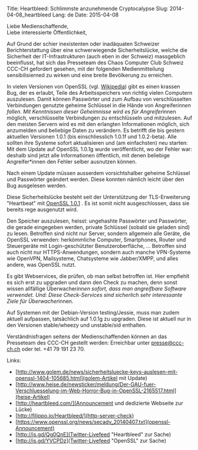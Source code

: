 Title: Heartbleed: Schlimmste anzunehmende Cryptocalypse
Slug: 2014-04-08_heartbleed
Lang: de
Date: 2015-04-08

Liebe Medienschaffende,<br/>
Liebe interessierte Öffentlichkeit,

Auf Grund der schier inexistenten oder inadäquaten Schweizer Berichterstattung über eine schwerwiegende Sicherheitslücke, welche die Sicherheit der IT-Infrastrukturen (auch eben in der Schweiz) massgeblich beeinflusst, hat sich das Presseteam des Chaos Computer Club Schweiz CCC-CH gefordert gesehen, mit der folgenden Medienmitteilung sensibilisierned zu wirken und eine breite Bevölkerung zu erreichen.

In vielen Versionen von OpenSSL (vgl. [Wikipedia](https://de.wikipedia.org/wiki/OpenSSL)) gibt es einen krassen Bug, der es erlaubt, Teile des Arbeitsspeichers von richtig vielen Computern auszulesen. Damit können Passwörter und zum Aufbau von verschlüsselten Verbindungen genutzte geheime Schlüssel in die Hände von Angreifer*innen fallen. Mit Kenntnissen dieser Geheimnisse wird es für Angreifer*innen möglich, verschlüsselte Verbindungen zu entschlüsseln und mitzulesen. Auf den meisten Servern wird es mit den erlangten Informationen möglich, sich anzumelden und beliebige Daten zu verändern. Es betrifft die bis gestern aktuellen Versionen 1.0.1 (bis einschliesslich 1.0.1f und 1.0.2-beta). Alle sollten ihre Systeme sofort aktualisieren und (am einfachsten) neu starten: Mit dem Update auf OpenSSL 1.0.1g wurde veröffentlicht, wo der Fehler war: deshalb sind jetzt alle Informationen öffentlich, mit denen beliebige Angreifer*innen den Fehler selber ausnutzen können.

Nach einem Update müssen ausserdem vorsichtshalber geheime Schlüssel und Passwörter geändert werden. Diese konnten nämlich leicht über den Bug ausgelesen werden.

Diese Sicherheitslücke besteht seit der Unterstützung der TLS-Erweiterung "Heartbeat" mit [OpenSSL 1.0.1](https://www.openssl.org/news/openssl-1.0.1-notes.html) . Es ist somit nicht ausgeschlossen, dass sie bereits rege ausgenutzt wird.

Den Speicher auszulesen, heisst: ungehashte Passwörter und Passwörter, die gerade eingegeben werden, private Schlüssel (sobald sie geladen sind) zu lesen. Betroffen sind nicht nur Server, sondern allgemein alle Geräte, die OpenSSL verwenden: herkömmliche Computer, Smartphones, Router und Steuergeräte mit Login-geschützter Benutzeroberfläche, ... Betroffen sind auch nicht nur HTTPS-Anwendungen, sondern auch manche VPN-Systeme wie OpenVPN, Mailsysteme, Chatsysteme wie Jabber/XMPP, und alles andere, was OpenSSL nutzt.

Es gibt Webservices, die prüfen, ob man selbst betroffen ist. Hier empfiehlt es sich erst zu upgraden und dann den Check zu machen, denn sonst wissen allfällige Überwacher*innen sofort, dass man angreifbare Software verwendet. Und: Diese Check-Services sind sicherlich sehr interessante Ziele für Überwacher*innen.

Auf Systemen mit der Debian-Version testing/Jessie, muss man zudem aktuell aufpassen, tatsächlich auf 1.0.1g zu upgraden. Diese ist aktuell nur in den Versionen stable/wheezy und unstable/sid enthalten.

Verständnisfragen seitens der Medienschaffenden können an das Presseteam des CCC-CH gestellt werden: Erreichbar unter presse@ccc-ch.ch oder tel. +41 79 191 23 70.

Links:

  * [http://www.golem.de/news/sicherheitsluecke-keys-auslesen-mit-openssl-1404-105685.html](golem-Artikel mit Update)<br/>
  * [http://www.heise.de/newsticker/meldung/Der-GAU-fuer-Verschluesselung-im-Web-Horror-Bug-in-OpenSSL-2165517.html](heise-Artikel)<br/>
  * [http://heartbleed.com/](Announcement und dedizierte Webseite zur Lücke)
  * [http://filippo.io/Heartbleed/](http-server-check)<br/>
  * [https://www.openssl.org/news/secadv_20140407.txt](openssl-Announcement)<br/>
  * [http://is.gd/Qg0QnE](Twitter-Livefeed "Heartbleed" zur Sache)<br/>
  * [http://is.gd/YVCPDz](Twitter-Livefeed "OpenSSL" zur Sache)<br/>
